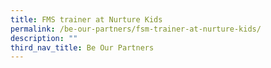 ```yaml
---
title: FMS trainer at Nurture Kids
permalink: /be-our-partners/fsm-trainer-at-nurture-kids/
description: ""
third_nav_title: Be Our Partners
---
```



